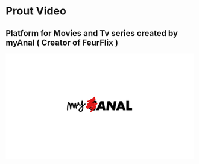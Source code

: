 # Prout Video

## Platform for Movies and Tv series created by myAnal ( Creator of FeurFlix )

<img src="img/logocorp.webp" width="500" height="auto">
